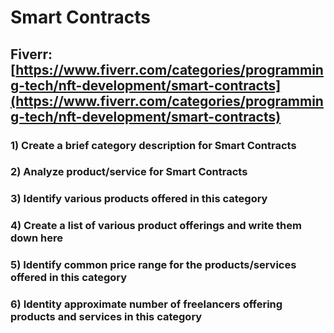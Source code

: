 # Smart Contracts
## Fiverr: [https://www.fiverr.com/categories/programming-tech/nft-development/smart-contracts](https://www.fiverr.com/categories/programming-tech/nft-development/smart-contracts)
### 1) Create a brief category description for Smart Contracts
### 2) Analyze product/service for Smart Contracts
### 3) Identify various products offered in this category
### 4) Create a list of various product offerings and write them down here
### 5) Identify common price range for the products/services offered in this category
### 6) Identity approximate number of freelancers offering products and services in this category
